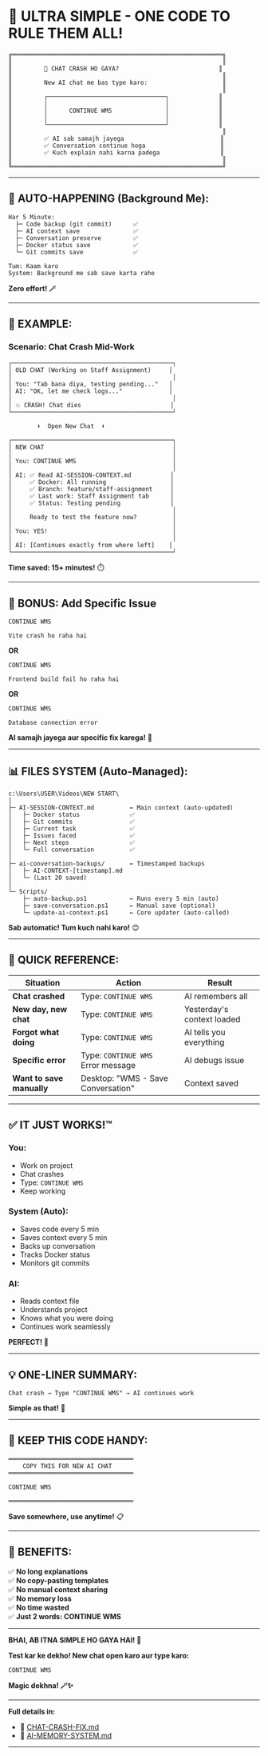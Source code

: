 # 🎯 ULTRA SIMPLE - ONE CODE TO RULE THEM ALL!

```
╔═══════════════════════════════════════════════════════════╗
║                                                           ║
║         🚨 CHAT CRASH HO GAYA?                            ║
║                                                           ║
║         New AI chat me bas type karo:                     ║
║                                                           ║
║         ┌─────────────────────────────────┐              ║
║         │                                 │              ║
║         │      CONTINUE WMS               │              ║
║         │                                 │              ║
║         └─────────────────────────────────┘              ║
║                                                           ║
║         ✅ AI sab samajh jayega                           ║
║         ✅ Conversation continue hoga                     ║
║         ✅ Kuch explain nahi karna padega                 ║
║                                                           ║
╚═══════════════════════════════════════════════════════════╝
```

---

## 🔄 **AUTO-HAPPENING (Background Me):**

```
Har 5 Minute:
  ├─ Code backup (git commit)      ✅
  ├─ AI context save               ✅
  ├─ Conversation preserve         ✅
  ├─ Docker status save            ✅
  └─ Git commits save              ✅

Tum: Kaam karo
System: Background me sab save karta rahe
```

**Zero effort! 🪄**

---

## 💬 **EXAMPLE:**

### **Scenario: Chat Crash Mid-Work**

```
┌─────────────────────────────────────────────┐
│ OLD CHAT (Working on Staff Assignment)     │
│                                             │
│ You: "Tab bana diya, testing pending..."   │
│ AI: "OK, let me check logs..."             │
│                                             │
│ 💥 CRASH! Chat dies                         │
└─────────────────────────────────────────────┘

        ⬇️  Open New Chat  ⬇️

┌─────────────────────────────────────────────┐
│ NEW CHAT                                    │
│                                             │
│ You: CONTINUE WMS                           │
│                                             │
│ AI: ✅ Read AI-SESSION-CONTEXT.md           │
│     ✅ Docker: All running                  │
│     ✅ Branch: feature/staff-assignment     │
│     ✅ Last work: Staff Assignment tab      │
│     ✅ Status: Testing pending              │
│                                             │
│     Ready to test the feature now?          │
│                                             │
│ You: YES!                                   │
│                                             │
│ AI: [Continues exactly from where left]    │
└─────────────────────────────────────────────┘
```

**Time saved: 15+ minutes!** ⏱️

---

## 🎁 **BONUS: Add Specific Issue**

```
CONTINUE WMS

Vite crash ho raha hai
```

**OR**

```
CONTINUE WMS

Frontend build fail ho raha hai
```

**OR**

```
CONTINUE WMS

Database connection error
```

**AI samajh jayega aur specific fix karega!** 🔧

---

## 📊 **FILES SYSTEM (Auto-Managed):**

```
c:\Users\USER\Videos\NEW START\
│
├─ AI-SESSION-CONTEXT.md          ← Main context (auto-updated)
│   ├─ Docker status              ✅
│   ├─ Git commits                ✅
│   ├─ Current task               ✅
│   ├─ Issues faced               ✅
│   ├─ Next steps                 ✅
│   └─ Full conversation          ✅
│
├─ ai-conversation-backups/       ← Timestamped backups
│   ├─ AI-CONTEXT-[timestamp].md
│   └─ (Last 20 saved)
│
└─ Scripts/
    ├─ auto-backup.ps1            ← Runs every 5 min (auto)
    ├─ save-conversation.ps1      ← Manual save (optional)
    └─ update-ai-context.ps1      ← Core updater (auto-called)
```

**Sab automatic! Tum kuch nahi karo!** 😊

---

## 🚀 **QUICK REFERENCE:**

| Situation | Action | Result |
|-----------|--------|--------|
| **Chat crashed** | Type: `CONTINUE WMS` | AI remembers all |
| **New day, new chat** | Type: `CONTINUE WMS` | Yesterday's context loaded |
| **Forgot what doing** | Type: `CONTINUE WMS` | AI tells you everything |
| **Specific error** | Type: `CONTINUE WMS`<br>Error message | AI debugs issue |
| **Want to save manually** | Desktop: "WMS - Save Conversation" | Context saved |

---

## ✅ **IT JUST WORKS!™**

### **You:**
- Work on project
- Chat crashes
- Type: `CONTINUE WMS`
- Keep working

### **System (Auto):**
- Saves code every 5 min
- Saves context every 5 min
- Backs up conversation
- Tracks Docker status
- Monitors git commits

### **AI:**
- Reads context file
- Understands project
- Knows what you were doing
- Continues work seamlessly

**PERFECT! 🎯**

---

## 💡 **ONE-LINER SUMMARY:**

```
Chat crash → Type "CONTINUE WMS" → AI continues work
```

**Simple as that!** 🚀

---

## 📝 **KEEP THIS CODE HANDY:**

```
═══════════════════════════════════
    COPY THIS FOR NEW AI CHAT
═══════════════════════════════════

CONTINUE WMS

═══════════════════════════════════
```

**Save somewhere, use anytime!** 📋

---

## 🎉 **BENEFITS:**

✅ **No long explanations**  
✅ **No copy-pasting templates**  
✅ **No manual context sharing**  
✅ **No memory loss**  
✅ **No time wasted**  
✅ **Just 2 words: CONTINUE WMS**

---

**BHAI, AB ITNA SIMPLE HO GAYA HAI! 💪**

**Test kar ke dekho! New chat open karo aur type karo:**

```
CONTINUE WMS
```

**Magic dekhna! 🪄✨**

---

**Full details in:**
- 📄 [CHAT-CRASH-FIX.md](./CHAT-CRASH-FIX.md)
- 📖 [AI-MEMORY-SYSTEM.md](./AI-MEMORY-SYSTEM.md)

---

